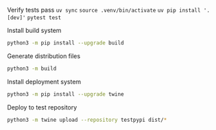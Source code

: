 Verify tests pass
`uv sync`
`source .venv/bin/activate`
`uv pip install '.[dev]'`
`pytest test`

Install build system
```sh
python3 -m pip install --upgrade build
```

Generate distribution files
```sh
python3 -m build
```

Install deployment system
```sh
python3 -m pip install --upgrade twine
```

Deploy to test repository
```sh
python3 -m twine upload --repository testpypi dist/*
```
